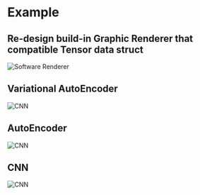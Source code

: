 # Example

## Re-design build-in Graphic Renderer that compatible Tensor data struct
![Software Renderer](graphic_01_software_renderer.png)

## Variational AutoEncoder
![CNN](04_vae.png)

## AutoEncoder
![CNN](03_ae.png)

## CNN
![CNN](02_cnn.png)

